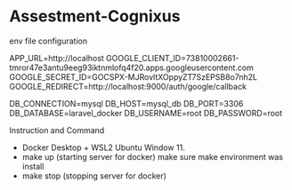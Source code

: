 # Assestment-Cognixus

env file configuration 

APP_URL=http://localhost
GOOGLE_CLIENT_ID=73810002661-tmror47e3antu9eeg93iktnmlofq4f20.apps.googleusercontent.com
GOOGLE_SECRET_ID=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
GOOGLE_REDIRECT=http://localhost:9000/auth/google/callback 

DB_CONNECTION=mysql
DB_HOST=mysql_db
DB_PORT=3306
DB_DATABASE=laravel_docker
DB_USERNAME=root
DB_PASSWORD=root

Instruction and Command 
- Docker Desktop + WSL2 Ubuntu Window 11. 
- make up (starting server for docker) make sure make environment was install
- make stop (stopping server for docker)
